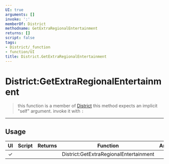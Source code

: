 ```yaml
---
UI: true
arguments: []
invoke: ':'
memberOf: District
methodname: GetExtraRegionalEntertainment
returns: []
script: false
tags:
- District/_function
- function/UI
title: District.GetExtraRegionalEntertainment
---
```

# District:GetExtraRegionalEntertainment
> this function is a member of [District](civ-6/lua/District.md)
> this method expects an implicit "self" argument. invoke it with `:`
-----
## Usage
|  UI | Script | Returns | Function | Arguments |
|:---:|:------:|-------:|:--------:|:---------|
|✓| ||District:GetExtraRegionalEntertainment||
